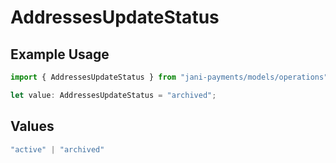 # AddressesUpdateStatus

## Example Usage

```typescript
import { AddressesUpdateStatus } from "jani-payments/models/operations";

let value: AddressesUpdateStatus = "archived";
```

## Values

```typescript
"active" | "archived"
```